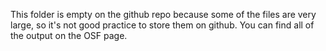 This folder is empty on the github repo because some of the files are very large, so it's not good practice to store them on github. You can find all of the output on the OSF page. 